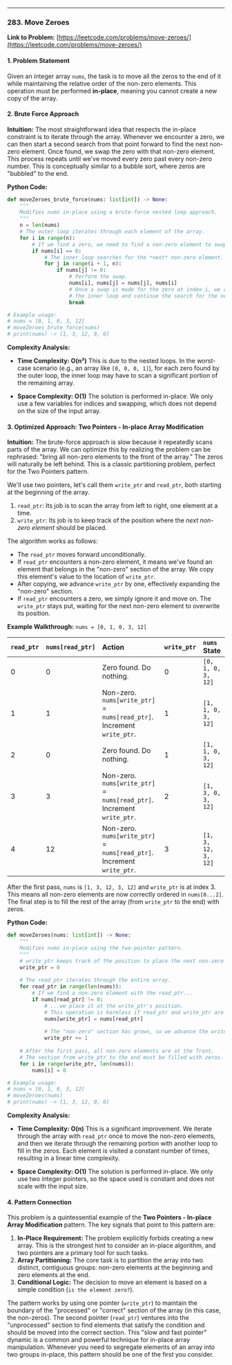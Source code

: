 ---
### **283. Move Zeroes**
**Link to Problem:** [https://leetcode.com/problems/move-zeroes/](https://leetcode.com/problems/move-zeroes/)

#### **1. Problem Statement**
Given an integer array `nums`, the task is to move all the zeros to the end of it while maintaining the relative order of the non-zero elements. This operation must be performed **in-place**, meaning you cannot create a new copy of the array.

#### **2. Brute Force Approach**
**Intuition:**
The most straightforward idea that respects the in-place constraint is to iterate through the array. Whenever we encounter a zero, we can then start a second search from that point forward to find the next non-zero element. Once found, we swap the zero with that non-zero element. This process repeats until we've moved every zero past every non-zero number. This is conceptually similar to a bubble sort, where zeros are "bubbled" to the end.

**Python Code:**
```python
def moveZeroes_brute_force(nums: list[int]) -> None:
    """
    Modifies nums in-place using a brute-force nested loop approach.
    """
    n = len(nums)
    # The outer loop iterates through each element of the array.
    for i in range(n):
        # If we find a zero, we need to find a non-zero element to swap it with.
        if nums[i] == 0:
            # The inner loop searches for the *next* non-zero element.
            for j in range(i + 1, n):
                if nums[j] != 0:
                    # Perform the swap.
                    nums[i], nums[j] = nums[j], nums[i]
                    # Once a swap is made for the zero at index i, we can break
                    # the inner loop and continue the search for the next zero.
                    break

# Example usage:
# nums = [0, 1, 0, 3, 12]
# moveZeroes_brute_force(nums)
# print(nums) -> [1, 3, 12, 0, 0]
```

**Complexity Analysis:**

*   **Time Complexity: O(n²)**
    This is due to the nested loops. In the worst-case scenario (e.g., an array like `[0, 0, 0, 1]`), for each zero found by the outer loop, the inner loop may have to scan a significant portion of the remaining array.

*   **Space Complexity: O(1)**
    The solution is performed in-place. We only use a few variables for indices and swapping, which does not depend on the size of the input array.

#### **3. Optimized Approach: Two Pointers - In-place Array Modification**
**Intuition:**
The brute-force approach is slow because it repeatedly scans parts of the array. We can optimize this by realizing the problem can be rephrased: "bring all non-zero elements to the front of the array." The zeros will naturally be left behind. This is a classic partitioning problem, perfect for the Two Pointers pattern.

We'll use two pointers, let's call them `write_ptr` and `read_ptr`, both starting at the beginning of the array.
1.  `read_ptr`: Its job is to scan the array from left to right, one element at a time.
2.  `write_ptr`: Its job is to keep track of the position where the *next non-zero element* should be placed.

The algorithm works as follows:
*   The `read_ptr` moves forward unconditionally.
*   If `read_ptr` encounters a non-zero element, it means we've found an element that belongs in the "non-zero" section of the array. We copy this element's value to the location of `write_ptr`.
*   After copying, we advance `write_ptr` by one, effectively expanding the "non-zero" section.
*   If `read_ptr` encounters a zero, we simply ignore it and move on. The `write_ptr` stays put, waiting for the next non-zero element to overwrite its position.

**Example Walkthrough:** `nums = [0, 1, 0, 3, 12]`

| `read_ptr` | `nums[read_ptr]` | Action | `write_ptr` | `nums` State |
| :--- | :--- | :--- | :--- | :--- |
| 0 | 0 | Zero found. Do nothing. | 0 | `[0, 1, 0, 3, 12]` |
| 1 | 1 | Non-zero. `nums[write_ptr]` = `nums[read_ptr]`. Increment `write_ptr`. | 1 | `[1, 1, 0, 3, 12]` |
| 2 | 0 | Zero found. Do nothing. | 1 | `[1, 1, 0, 3, 12]` |
| 3 | 3 | Non-zero. `nums[write_ptr]` = `nums[read_ptr]`. Increment `write_ptr`. | 2 | `[1, 3, 0, 3, 12]` |
| 4 | 12 | Non-zero. `nums[write_ptr]` = `nums[read_ptr]`. Increment `write_ptr`. | 3 | `[1, 3, 12, 3, 12]` |

After the first pass, `nums` is `[1, 3, 12, 3, 12]` and `write_ptr` is at index 3. This means all non-zero elements are now correctly ordered in `nums[0...2]`. The final step is to fill the rest of the array (from `write_ptr` to the end) with zeros.

**Python Code:**
```python
def moveZeroes(nums: list[int]) -> None:
    """
    Modifies nums in-place using the two-pointer pattern.
    """
    # write_ptr keeps track of the position to place the next non-zero element.
    write_ptr = 0
    
    # The read_ptr iterates through the entire array.
    for read_ptr in range(len(nums)):
        # If we find a non-zero element with the read_ptr...
        if nums[read_ptr] != 0:
            # ...we place it at the write_ptr's position.
            # This operation is harmless if read_ptr and write_ptr are the same.
            nums[write_ptr] = nums[read_ptr]
            
            # The "non-zero" section has grown, so we advance the write_ptr.
            write_ptr += 1
            
    # After the first pass, all non-zero elements are at the front.
    # The section from write_ptr to the end must be filled with zeros.
    for i in range(write_ptr, len(nums)):
        nums[i] = 0

# Example usage:
# nums = [0, 1, 0, 3, 12]
# moveZeroes(nums)
# print(nums) -> [1, 3, 12, 0, 0]
```

**Complexity Analysis:**

*   **Time Complexity: O(n)**
    This is a significant improvement. We iterate through the array with `read_ptr` once to move the non-zero elements, and then we iterate through the remaining portion with another loop to fill in the zeros. Each element is visited a constant number of times, resulting in a linear time complexity.

*   **Space Complexity: O(1)**
    The solution is performed in-place. We only use two integer pointers, so the space used is constant and does not scale with the input size.

#### **4. Pattern Connection**
This problem is a quintessential example of the **Two Pointers - In-place Array Modification** pattern. The key signals that point to this pattern are:

1.  **In-Place Requirement:** The problem explicitly forbids creating a new array. This is the strongest hint to consider an in-place algorithm, and two pointers are a primary tool for such tasks.
2.  **Array Partitioning:** The core task is to partition the array into two distinct, contiguous groups: non-zero elements at the beginning and zero elements at the end.
3.  **Conditional Logic:** The decision to move an element is based on a simple condition (`is the element zero?`).

The pattern works by using one pointer (`write_ptr`) to maintain the boundary of the "processed" or "correct" section of the array (in this case, the non-zeros). The second pointer (`read_ptr`) ventures into the "unprocessed" section to find elements that satisfy the condition and should be moved into the correct section. This "slow and fast pointer" dynamic is a common and powerful technique for in-place array manipulation. Whenever you need to segregate elements of an array into two groups in-place, this pattern should be one of the first you consider.